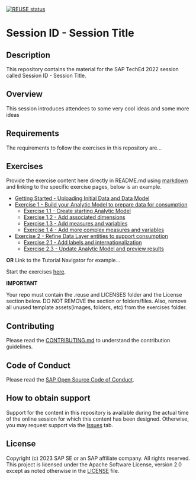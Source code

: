 [![REUSE status](https://api.reuse.software/badge/github.com/SAP-samples/teched2023-DA271)](https://api.reuse.software/info/github.com/SAP-samples/teched2023-DA271)

# Session ID - Session Title

## Description

This repository contains the material for the SAP TechEd 2022 session called Session ID - Session Title.  

## Overview

This session introduces attendees to some very cool ideas and some more ideas

## Requirements

The requirements to follow the exercises in this repository are...

## Exercises

Provide the exercise content here directly in README.md using [markdown](https://guides.github.com/features/mastering-markdown/) and linking to the specific exercise pages, below is an example.

- [Getting Started - Uploading Initial Data and Data Model](exercises/ex0/)
- [Exercise 1 - Build your Analytic Model to prepare data for consumption](exercises/ex1/)
    - [Exercise 1.1 - Create starting Analytic Model](exercises/ex1#exercise-11-sub-exercise-1-description)
    - [Exercise 1.2 - Add associated dimensions](exercises/ex1#exercise-12-sub-exercise-2-description)
    - [Exercise 1.3 - Add measures and variables]( TODO)
    - [Exercise 1.4 - Add more complex measures and variables]( TODO)
- [Exercise 2 - Refine Data Layer entities to support consumption](exercises/ex2/)
    - [Exercise 2.1 - Add labels and internationalization](exercises/ex2#exercise-21-sub-exercise-1-description)
    - [Exercise 2.3 - Update Analytic Model and preview results](exercises/ex2#exercise-22-sub-exercise-2-description)

  
**OR** Link to the Tutorial Navigator for example...

Start the exercises [here](https://developers.sap.com/tutorials/abap-environment-trial-onboarding.html).

**IMPORTANT**

Your repo must contain the .reuse and LICENSES folder and the License section below. DO NOT REMOVE the section or folders/files. Also, remove all unused template assets(images, folders, etc) from the exercises folder. 

## Contributing
Please read the [CONTRIBUTING.md](./CONTRIBUTING.md) to understand the contribution guidelines.

## Code of Conduct
Please read the [SAP Open Source Code of Conduct](https://github.com/SAP-samples/.github/blob/main/CODE_OF_CONDUCT.md).

## How to obtain support

Support for the content in this repository is available during the actual time of the online session for which this content has been designed. Otherwise, you may request support via the [Issues](../../issues) tab.

## License
Copyright (c) 2023 SAP SE or an SAP affiliate company. All rights reserved. This project is licensed under the Apache Software License, version 2.0 except as noted otherwise in the [LICENSE](LICENSES/Apache-2.0.txt) file.
